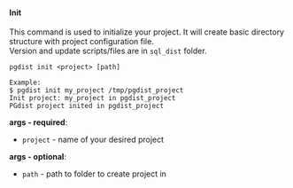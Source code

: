 #### Init

This command is used to initialize your project. It will create basic directory structure with project configuration file.  
Version and update scripts/files are in `sql_dist` folder.

```
pgdist init <project> [path]

Example:
$ pgdist init my_project /tmp/pgdist_project
Init project: my_project in pgdist_project
PGdist project inited in pgdist_project
```

**args - required**:

- `project` - name of your desired project

**args - optional**:

- `path` - path to folder to create project in
